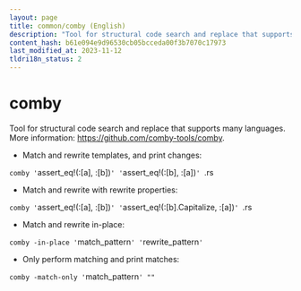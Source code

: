 ```yaml
---
layout: page
title: common/comby (English)
description: "Tool for structural code search and replace that supports many languages."
content_hash: b61e094e9d96530cb05bcceda00f3b7070c17973
last_modified_at: 2023-11-12
tldri18n_status: 2
---
```

# comby

Tool for structural code search and replace that supports many languages.
More information: <https://github.com/comby-tools/comby>.

- Match and rewrite templates, and print changes:

`comby '`<span class="tldr-var badge badge-pill bg-dark-lm bg-white-dm text-white-lm text-dark-dm font-weight-bold">assert_eq!(:[a], :[b])</span>`' '`<span class="tldr-var badge badge-pill bg-dark-lm bg-white-dm text-white-lm text-dark-dm font-weight-bold">assert_eq!(:[b], :[a])</span>`' `<span class="tldr-var badge badge-pill bg-dark-lm bg-white-dm text-white-lm text-dark-dm font-weight-bold">.rs</span>

- Match and rewrite with rewrite properties:

`comby '`<span class="tldr-var badge badge-pill bg-dark-lm bg-white-dm text-white-lm text-dark-dm font-weight-bold">assert_eq!(:[a], :[b])</span>`' '`<span class="tldr-var badge badge-pill bg-dark-lm bg-white-dm text-white-lm text-dark-dm font-weight-bold">assert_eq!(:[b].Capitalize, :[a])</span>`' `<span class="tldr-var badge badge-pill bg-dark-lm bg-white-dm text-white-lm text-dark-dm font-weight-bold">.rs</span>

- Match and rewrite in-place:

`comby -in-place '`<span class="tldr-var badge badge-pill bg-dark-lm bg-white-dm text-white-lm text-dark-dm font-weight-bold">match_pattern</span>`' '`<span class="tldr-var badge badge-pill bg-dark-lm bg-white-dm text-white-lm text-dark-dm font-weight-bold">rewrite_pattern</span>`'`

- Only perform matching and print matches:

`comby -match-only '`<span class="tldr-var badge badge-pill bg-dark-lm bg-white-dm text-white-lm text-dark-dm font-weight-bold">match_pattern</span>`' ""`
